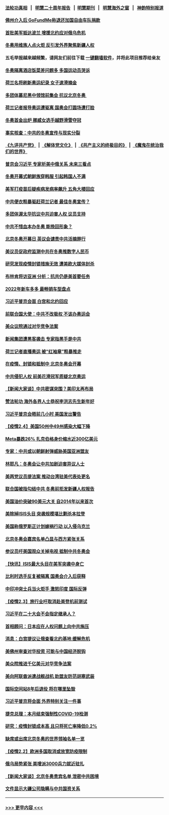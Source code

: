 #### [法轮功真相](https://github.com/gfw-breaker/truth/blob/master/README.md?t=0) &nbsp;&nbsp;|&nbsp;&nbsp; [明慧二十周年报告](https://github.com/gfw-breaker/mh-reports/blob/master/README.md?t=0) &nbsp;&nbsp;|&nbsp;&nbsp;[明慧期刊](https://github.com/gfw-breaker/mh-qikan) &nbsp;&nbsp;|&nbsp;&nbsp; [明慧海外之窗](https://github.com/gfw-breaker/mh-news/blob/master/README.md?t=0) &nbsp;&nbsp;|&nbsp;&nbsp; [神韵特别报道](https://github.com/gfw-breaker/mh-news/blob/master/shenyun.md?t=0)
#### [佛州介入后 GoFundMe称退还加国自由车队捐款](../pages/nsc418/n13557400.md?t=02061050) 
#### [首批美军抵达波兰 增援北约应对俄乌危机](../pages/nsc418/n13557381.md?t=02061050) 
#### [冬奥用维族人点火炬 反引发外界聚焦新疆人权](../pages/nsc418/n13556945.md?t=02061050) 
#### 五毛举报越来越频繁，请网友们前往下载 [一键翻墙软件](https://github.com/gfw-breaker/ssr-accounts)，并将此项目推荐给亲友
#### [冬奥隔离酒店饭菜差问题多 多国运动员哭诉](../pages/nsc418/n13557217.md?t=02061050) 
#### [荷兰名将刷新奥运纪录 女子速滑摘金](../pages/nsc418/n13557069.md?t=02061050) 
#### [多团体慕尼黑中领馆前集会 抗议北京冬奥 ](../pages/nsc418/n13556792.md?t=02061050) 
#### [荷兰记者报导奥运遭驱离 国奥会打圆场遭打脸](../pages/nsc418/n13557122.md?t=02061050) 
#### [冬奥首金出炉 挪威女选手越野滑雪夺冠](../pages/nsc418/n13556965.md?t=02061050) 
#### [事实核查：中共的冬奥宣传与现实分裂](../pages/nsc418/n13556608.md?t=02061050) 
#### [《九评共产党》](https://github.com/begood0513/9ping.md/blob/master/README.md) &nbsp;|&nbsp; [《解体党文化》](../../../../jtdwh.md/blob/master/README.md)  &nbsp;|&nbsp; [《共产主义的终极目的》](../../../../gczydzjmd.md/blob/master/README.md) &nbsp;|&nbsp; [《魔鬼在统治我们的世界》](../../../../mgztzwmdsj.md/blob/master/README.md) 
#### [普京会习近平 专家析美中俄关系 未来三看点](../pages/nsc418/n13556842.md?t=02061050) 
#### [冬奥开幕式朝鲜族穿韩服 引起韩国人不满](../pages/nsc418/n13556701.md?t=02061050) 
#### [美军打疫苗后疑疾病发病率飙升 五角大楼回应](../pages/nsc418/n13556562.md?t=02061050) 
#### [中共便衣粗暴驱赶荷兰记者 最佳冬奥宣传？](../pages/nsc418/n13556595.md?t=02061050) 
#### [多团体渥太华抗议中共迫害人权 议员支持](../pages/nsc418/n13556028.md?t=02061050) 
#### [中共不惜血本办冬奥 能挽回形象？](../pages/nsc418/n13555905.md?t=02061050) 
#### [北京冬奥开幕日 英议会谴责中共活摘罪行](../pages/nsc418/n13556129.md?t=02061050) 
#### [美议员促政府监测中共在冬奥推数字人民币](../pages/nsc418/n13555999.md?t=02061050) 
#### [研究发现疫情封锁措施无效 遭美欧大媒体封杀](../pages/nsc418/n13555939.md?t=02061050) 
#### [布林肯将访亚洲 分析：抗共仍是美首要任务](../pages/nsc418/n13555934.md?t=02061050) 
#### [2022年新车多多 最畅销车型盘点](../pages/nsc418/n13555789.md?t=02061050) 
#### [习近平普京会面 白宫和北约回应](../pages/nsc418/n13555352.md?t=02061050) 
#### [前联合国大使：中共不改极权 不该办奥运会](../pages/nsc418/n13555852.md?t=02061050) 
#### [美众议院通过对华竞争法案](../pages/nsc418/n13555791.md?t=02061050) 
#### [新闻集团遭黑客袭击 专家指黑手是中共](../pages/nsc418/n13555468.md?t=02061050) 
#### [荷兰记者直播奥运 被“红袖章”粗暴推走](../pages/nsc418/n13555764.md?t=02061050) 
#### [在疫情、封锁和抵制中 北京冬奥会开幕](../pages/nsc418/n13555639.md?t=02061050) 
#### [中共侵犯人权 前美花滑冠军质疑北京奥运](../pages/nsc418/n13555294.md?t=02061050) 
#### [【新闻大家谈】中共密谋突围？美印太再布局](../pages/nsc418/n13555420.md?t=02061050) 
#### [赞法轮功 海外各界人士恭祝李洪志先生新年好](../pages/nsc418/n13552092.md?t=02061050) 
#### [习近平普京会晤前几小时 美国发出警告](../pages/nsc418/n13555232.md?t=02061050) 
#### [【疫情2.4】美国50州中49州感染大幅下降](../pages/nsc418/n13555055.md?t=02061050) 
#### [Meta暴跌26% 扎克伯格身价缩水近300亿美元](../pages/nsc418/n13554945.md?t=02061050) 
#### [专家：中共或以朝鲜射弹威胁美国亚洲盟友](../pages/nsc418/n13554875.md?t=02061050) 
#### [林耶凡：冬奥会让中共加剧迫害异议人士](../pages/nsc418/n13554130.md?t=02061050) 
#### [美两党议员提法案 推动台湾驻美代表处更名](../pages/nsc418/n13554417.md?t=02061050) 
#### [联合国被指勾结中共 冬奥前拒发新疆人权报告](../pages/nsc418/n13554192.md?t=02061050) 
#### [美国油价突破90美元大关 自2014年以来首次](../pages/nsc418/n13553901.md?t=02061050) 
#### [美除掉ISIS头目 突袭规模堪比剿杀本拉登](../pages/nsc418/n13553674.md?t=02061050) 
#### [美国称俄罗斯正计划嫁祸行动 以入侵乌克兰](../pages/nsc418/n13553693.md?t=02061050) 
#### [北京冬奥会嘉宾名单凸显与西方紧张关系](../pages/nsc418/n13553626.md?t=02061050) 
#### [参议员吁美国观众关掉电视 抵制中共冬奥会](../pages/nsc418/n13553540.md?t=02061050) 
#### [【快讯】ISIS最大头目在美军突袭中身亡](../pages/nsc418/n13553216.md?t=02061050) 
#### [比利时选手反复被隔离 国奥会介入后获释](../pages/nsc418/n13553358.md?t=02061050) 
#### [中印冲突士兵当火炬手 激怒印度 国际反弹](../pages/nsc418/n13553060.md?t=02061050) 
#### [【疫情2.3】旅行业吁取消赴美登机前测试](../pages/nsc418/n13552817.md?t=02061050) 
#### [习近平在二十大会不会指定继承人？](../pages/nsc418/n13551231.md?t=02061050) 
#### [首相顾问：日本应在人权问题上向中共施压](../pages/nsc418/n13552139.md?t=02061050) 
#### [消息：白宫提议让俄查看北约基地 缓解危机](../pages/nsc418/n13551915.md?t=02061050) 
#### [美佛州审查对华投资 可能与中国经济脱钩](../pages/nsc418/n13551954.md?t=02061050) 
#### [美众院推进千亿美元对华竞争法案](../pages/nsc418/n13551331.md?t=02061050) 
#### [美向阿联酋派遣战舰战机 助盟友防范胡塞武装](../pages/nsc418/n13551429.md?t=02061050) 
#### [国际空间站8年后退役 将在哪里坠毁](../pages/nsc418/n13551548.md?t=02061050) 
#### [习近平普京将会面 外界特别关注一件事](../pages/nsc418/n13551237.md?t=02061050) 
#### [捷克总理：本月结束强制性COVID-19检测](../pages/nsc418/n13551221.md?t=02061050) 
#### [研究：疫情封锁成本高 且只将死亡率降低0.2%](../pages/nsc418/n13550915.md?t=02061050) 
#### [缺席或出席北京冬奥的世界领袖名单一览](../pages/nsc418/n13550707.md?t=02061050) 
#### [【疫情2.2】欧洲多国取消或放宽防疫限制](../pages/nsc418/n13548658.md?t=02061050) 
#### [俄乌局势紧张 美增派3000兵力就近驻扎](../pages/nsc418/n13550914.md?t=02061050) 
#### [【新闻大家谈】北京冬奥贵宾名单 泄密中共困境](../pages/nsc418/n13549063.md?t=02061050) 
#### [文件显示大疆公司隐瞒与中共国资关系](../pages/nsc418/n13548123.md?t=02061050) 

----
#### [ >>> 更早内容 <<< ](../indexes/nsc418-earlier.md)
